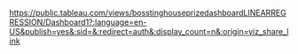  https://public.tableau.com/views/bosstinghouseprizedashboardLINEARREGRESSION/Dashboard1?:language=en-US&publish=yes&:sid=&:redirect=auth&:display_count=n&:origin=viz_share_link
